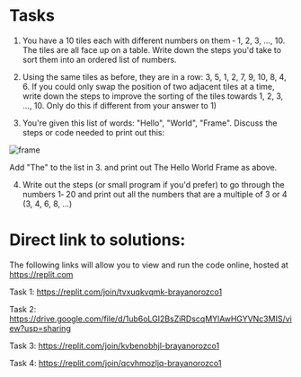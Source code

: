 # Tasks

1) You have a 10 tiles each with different numbers on them ‐ 1, 2, 3, ..., 10. The tiles are all face up on a table. Write down the steps you'd take to sort them into an ordered list of numbers.

2) Using the same tiles as before, they are in a row: 3, 5, 1, 2, 7, 9, 10, 8, 4, 6. If you could only swap the position of two adjacent tiles at a time, write down the steps to improve the sorting of the tiles towards 1, 2, 3, ..., 10. Only do this if different from your answer to 1)

3) You're given this list of words: "Hello", "World", "Frame". Discuss the steps or code
needed to print out this:

![frame](https://user-images.githubusercontent.com/82540037/164365161-7c80c083-ca2b-42ff-a600-cc0471fc9a89.png)


Add "The" to the list in 3. and print out The Hello World Frame as above.

4) Write out the steps (or small program if you'd prefer) to go through the numbers 1‐
20 and print out all the numbers that are a multiple of 3 or 4 (3, 4, 6, 8, ...)


# Direct link to solutions:

The following links will allow you to view and run the code online, hosted at https://replit.com

Task 1:  https://replit.com/join/tvxuqkvqmk-brayanorozco1

Task 2:  https://drive.google.com/file/d/1ub6oLGI2BsZiRDscqMYlAwHGYVNc3MIS/view?usp=sharing

Task 3:  https://replit.com/join/kvbenobhjl-brayanorozco1

Task 4:  https://replit.com/join/qcvhmozljq-brayanorozco1


